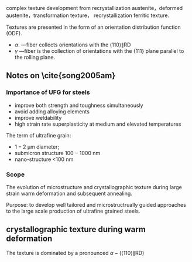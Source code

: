 complex texture development from recrystallization austenite，deformed austenite，transformation texture， recrystallization ferritic texture.

Textures are presented in the form of an orientation distribution function (ODF).

- $\alpha$. —fiber collects orientations with the $\langle110\rangle  \| \text{RD}$
- $\gamma$ —fiber is the collection of orientations with the $\{111\}$ plane parallel to the rolling plane. 

## Notes on \cite{song2005am}

### Importance of UFG for steels

- improve both strength and toughness simultaneously
- avoid adding alloying elements
- improve weldability 
- high strain rate superplasticity at medium and elevated temperatures

The term of ultrafine grain:
- $1-2$  &#xB5;m diameter; 
- submicron structure $100-1000~\text{nm}$
- nano-structure <100 nm

### Scope 

The evolution of microstructure and crystallographic texture during large strain warm deformation and subsequent annealing.

Purpose: to develop well tailored and microstructrually guided approaches to the large scale production of ultrafine grained steels.

## crystallographic texture during warm deformation

The texture is dominated by a pronounced $\alpha-(\langle 110\rangle \|\text{RD})$

